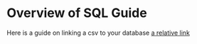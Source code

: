 # Overview of SQL Guide

Here is a guide on linking a csv to your database
[a relative link](csv_to_sql.md)